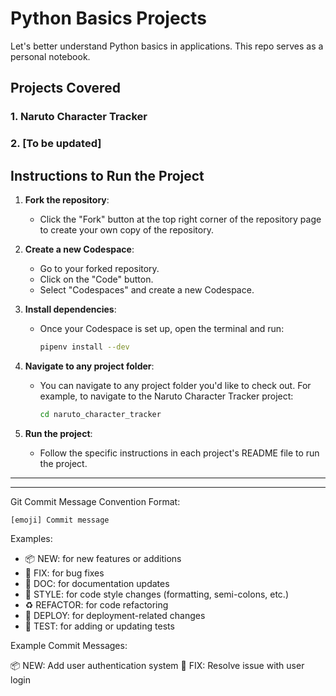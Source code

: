 # Python Basics Projects

Let's better understand Python basics in applications. This repo serves as a personal notebook.

## Projects Covered

### 1. Naruto Character Tracker

### 2. [To be updated]

## Instructions to Run the Project

1. **Fork the repository**:
   - Click the "Fork" button at the top right corner of the repository page to create your own copy of the repository.

2. **Create a new Codespace**:
   - Go to your forked repository. 
   - Click on the "Code" button.
   - Select "Codespaces" and create a new Codespace.

3. **Install dependencies**:
   - Once your Codespace is set up, open the terminal and run:
     ```bash
     pipenv install --dev
     ```

4. **Navigate to any project folder**:
   - You can navigate to any project folder you'd like to check out. For example, to navigate to the Naruto Character Tracker project:
     ```bash
     cd naruto_character_tracker
     ```

5. **Run the project**:
   - Follow the specific instructions in each project's README file to run the project.







----
----


Git Commit Message Convention
Format:
```
[emoji] Commit message
```



Examples:
- 📦 NEW: for new features or additions
- 🐛 FIX: for bug fixes
- 📝 DOC: for documentation updates
- 🎨 STYLE: for code style changes (formatting, semi-colons, etc.)
- ♻️ REFACTOR: for code refactoring
- 🚀 DEPLOY: for deployment-related changes
- 🧪 TEST: for adding or updating tests


Example Commit Messages:

📦 NEW: Add user authentication system
🐛 FIX: Resolve issue with user login
